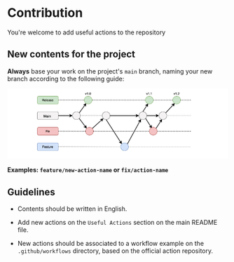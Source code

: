# Contribution

You're welcome to add useful actions to the repository

## New contents for the project

**Always** base your work on the project's `main` branch, naming your new branch
according to the following guide:

![branchs](/git-branchs.png)

**Examples: `feature/new-action-name` or `fix/action-name`**

## Guidelines

- Contents should be written in English.

- Add new actions on the `Useful Actions` section on the main README file.

- New actions should be associated to a workflow example on the `.github/workflows` directory, based on the official action repository.
